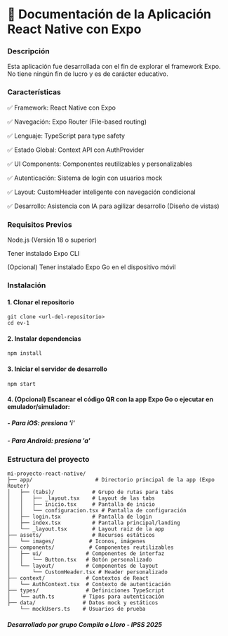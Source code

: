 
# 📱 Documentación de la Aplicación React Native con Expo

### Descripción
Esta aplicación fue desarrollada con el fin de explorar el framework Expo. No tiene ningún fin de lucro y es de carácter educativo.

### Características
✅ Framework: React Native con Expo

✅ Navegación: Expo Router (File-based routing)

✅ Lenguaje: TypeScript para type safety

✅ Estado Global: Context API con AuthProvider

✅ UI Components: Componentes reutilizables y personalizables

✅ Autenticación: Sistema de login con usuarios mock

✅ Layout: CustomHeader inteligente con navegación condicional

✅ Desarrollo: Asistencia con IA para agilizar desarrollo (Diseño de vistas)

### Requisitos Previos
Node.js (Versión 18 o superior)

Tener instalado Expo CLI

(Opcional) Tener instalado Expo Go en el dispositivo móvil

### Instalación
#### 1. Clonar el repositorio
```
git clone <url-del-repositorio>
cd ev-1
```
#### 2. Instalar dependencias
```
npm install
```

#### 3. Iniciar el servidor de desarrollo
```
npm start
```

#### 4. (Opcional) Escanear el código QR con la app Expo Go o ejecutar en emulador/simulador:

##### - Para iOS: presiona 'i'
##### - Para Android: presiona 'a'


### Estructura del proyecto

```
mi-proyecto-react-native/
├── app/                    # Directorio principal de la app (Expo Router)
│   ├── (tabs)/            # Grupo de rutas para tabs
│   │   ├── _layout.tsx    # Layout de las tabs
│   │   ├── inicio.tsx     # Pantalla de inicio
│   │   └── configuracion.tsx # Pantalla de configuración
│   ├── login.tsx          # Pantalla de login
│   ├── index.tsx          # Pantalla principal/landing
│   └── _layout.tsx        # Layout raíz de la app
├── assets/                # Recursos estáticos
│   └── images/           # Iconos, imágenes
├── components/           # Componentes reutilizables
│   ├── ui/              # Componentes de interfaz
│   │   └── Button.tsx   # Botón personalizado
│   └── layout/          # Componentes de layout
│       └── CustomHeader.tsx # Header personalizado
├── context/             # Contextos de React
│   └── AuthContext.tsx  # Contexto de autenticación
├── types/               # Definiciones TypeScript
│   └── auth.ts         # Tipos para autenticación
├── data/               # Datos mock y estáticos
    └── mockUsers.ts    # Usuarios de prueba
```


##### Desarrollado por grupo Compila o Lloro - IPSS 2025


